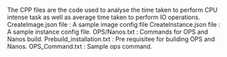The CPP files are the code used to analyse the time taken to perform CPU intense task as well as average time taken to perform IO operations.
CreateImage.json file : A sample image config file
CreateInstance.json file : A sample instance config file.
OPS/Nanos.txt : Commands for OPS and Nanos build.
Prebuild_installation.txt : Pre requisitee for building OPS and Nanos.
OPS_Command.txt : Sample ops command.
